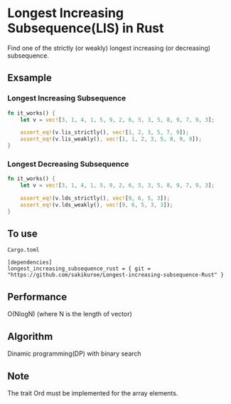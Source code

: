# Longest Increasing Subsequence(LIS) in Rust

Find one of the strictly (or weakly) longest increasing (or decreasing) subsequence.

## Exsample

### Longest Increasing Subsequence

```rust
fn it_works() {
    let v = vec![3, 1, 4, 1, 5, 9, 2, 6, 5, 3, 5, 8, 9, 7, 9, 3];

    assert_eq!(v.lis_strictly(), vec![1, 2, 3, 5, 7, 9]);
    assert_eq!(v.lis_weakly(), vec![1, 1, 2, 3, 5, 8, 9, 9]);
}
```

### Longest Decreasing Subsequence
```rust
fn it_works() {
    let v = vec![3, 1, 4, 1, 5, 9, 2, 6, 5, 3, 5, 8, 9, 7, 9, 3];

    assert_eq!(v.lds_strictly(), vec![9, 6, 5, 3]);
    assert_eq!(v.lds_weakly(), vec![9, 6, 5, 3, 3]);
}
```

## To use 
`Cargo.toml`  
```
[dependencies]
longest_increasing_subsequence_rust = { git = "https://github.com/sakikuroe/Longest-increasing-subsequence-Rust" }
```

## Performance
O(NlogN) (where N is the length of vector)

## Algorithm
Dinamic programming(DP) with binary search

## Note
The trait Ord must be implemented for the array elements.